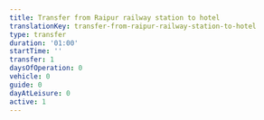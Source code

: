 ```yaml
---
title: Transfer from Raipur railway station to hotel
translationKey: transfer-from-raipur-railway-station-to-hotel
type: transfer
duration: '01:00'
startTime: ''
transfer: 1
daysOfOperation: 0
vehicle: 0
guide: 0
dayAtLeisure: 0
active: 1
---
```

